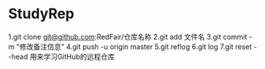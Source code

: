 # StudyRep
1.git clone git@github.com:RedFair/仓库名称
2.git add 文件名
3.git commit -m "修改备注信息"
4.git push -u origin master
5.git reflog
6.git log
7.git reset --head
用来学习GitHub的远程仓库
